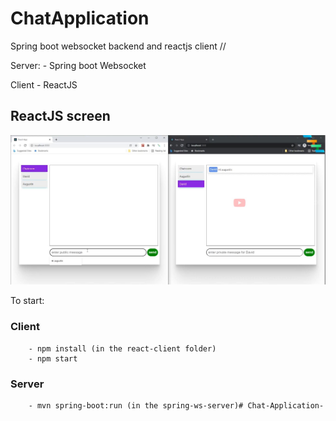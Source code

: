 # ChatApplication
Spring boot websocket backend and reactjs client //

Server:
    - Spring boot Websocket

Client
    - ReactJS

## ReactJS screen

![Chat screen](img/chat_screen.jpg "Chat screen")

To start:
    
### Client
        - npm install (in the react-client folder)
        - npm start
    
### Server
        - mvn spring-boot:run (in the spring-ws-server)#   C h a t - A p p l i c a t i o n - 
 
 
 
